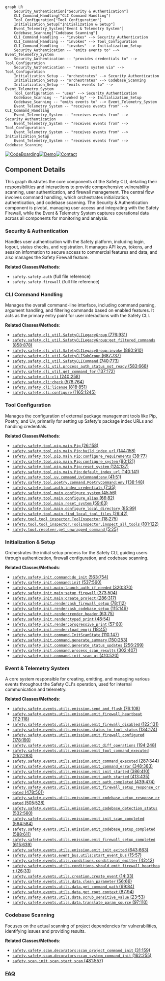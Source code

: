```mermaid
graph LR
    Security_Authentication["Security & Authentication"]
    CLI_Command_Handling["CLI Command Handling"]
    Tool_Configuration["Tool Configuration"]
    Initialization_Setup["Initialization & Setup"]
    Event_Telemetry_System["Event & Telemetry System"]
    Codebase_Scanning["Codebase Scanning"]
    CLI_Command_Handling -- "invokes" --> Security_Authentication
    CLI_Command_Handling -- "invokes" --> Tool_Configuration
    CLI_Command_Handling -- "invokes" --> Initialization_Setup
    Security_Authentication -- "emits events to" --> Event_Telemetry_System
    Security_Authentication -- "provides credentials to" --> Tool_Configuration
    Security_Authentication -- "resets system via" --> Tool_Configuration
    Initialization_Setup -- "orchestrates" --> Security_Authentication
    Initialization_Setup -- "orchestrates" --> Codebase_Scanning
    Initialization_Setup -- "emits events to" --> Event_Telemetry_System
    Tool_Configuration -- "uses" --> Security_Authentication
    Codebase_Scanning -- "invoked by" --> Initialization_Setup
    Codebase_Scanning -- "emits events to" --> Event_Telemetry_System
    Event_Telemetry_System -- "receives events from" --> CLI_Command_Handling
    Event_Telemetry_System -- "receives events from" --> Security_Authentication
    Event_Telemetry_System -- "receives events from" --> Tool_Configuration
    Event_Telemetry_System -- "receives events from" --> Initialization_Setup
    Event_Telemetry_System -- "receives events from" --> Codebase_Scanning
```
[![CodeBoarding](https://img.shields.io/badge/Generated%20by-CodeBoarding-9cf?style=flat-square)](https://github.com/CodeBoarding/CodeBoarding)[![Demo](https://img.shields.io/badge/Try%20our-Demo-blue?style=flat-square)](https://www.codeboarding.org/demo)[![Contact](https://img.shields.io/badge/Contact%20us%20-%20contact@codeboarding.org-lightgrey?style=flat-square)](mailto:contact@codeboarding.org)

## Component Details

This graph illustrates the core components of the Safety CLI, detailing their responsibilities and interactions to provide comprehensive vulnerability scanning, user authentication, and firewall management. The central flow involves command handling, which orchestrates initialization, authentication, and codebase scanning. The Security & Authentication component is pivotal, managing user access and integrating with the Safety Firewall, while the Event & Telemetry System captures operational data across all components for monitoring and analysis.

### Security & Authentication
Handles user authentication with the Safety platform, including login, logout, status checks, and registration. It manages API keys, tokens, and session information to secure access to commercial features and data, and also manages the Safety Firewall feature.


**Related Classes/Methods**:

- `safety.safety.auth` (full file reference)
- `safety.safety.firewall` (full file reference)


### CLI Command Handling
Manages the overall command-line interface, including command parsing, argument handling, and filtering commands based on enabled features. It acts as the primary entry point for user interactions with the Safety CLI.


**Related Classes/Methods**:

- <a href="https://github.com/pyupio/safety/blob/master/safety/cli_util.py#L776-L931" target="_blank" rel="noopener noreferrer">`safety.safety.cli_util.SafetyCLILegacyGroup` (776:931)</a>
- <a href="https://github.com/pyupio/safety/blob/master/safety/cli_util.py#L858-L878" target="_blank" rel="noopener noreferrer">`safety.safety.cli_util.SafetyCLILegacyGroup:get_filtered_commands` (858:878)</a>
- <a href="https://github.com/pyupio/safety/blob/master/safety/cli_util.py#L880-L910" target="_blank" rel="noopener noreferrer">`safety.safety.cli_util.SafetyCLILegacyGroup:invoke` (880:910)</a>
- <a href="https://github.com/pyupio/safety/blob/master/safety/cli_util.py#L687-L737" target="_blank" rel="noopener noreferrer">`safety.safety.cli_util.SafetyCLISubGroup` (687:737)</a>
- <a href="https://github.com/pyupio/safety/blob/master/safety/cli_util.py#L740-L773" target="_blank" rel="noopener noreferrer">`safety.safety.cli_util.SafetyCLICommand` (740:773)</a>
- <a href="https://github.com/pyupio/safety/blob/master/safety/cli_util.py#L583-L668" target="_blank" rel="noopener noreferrer">`safety.safety.cli_util.process_auth_status_not_ready` (583:668)</a>
- <a href="https://github.com/pyupio/safety/blob/master/safety/cli_util.py#L137-L172" target="_blank" rel="noopener noreferrer">`safety.safety.cli_util.get_command_for` (137:172)</a>
- <a href="https://github.com/pyupio/safety/blob/master/safety/cli.py#L240-L258" target="_blank" rel="noopener noreferrer">`safety.safety.cli:cli` (240:258)</a>
- <a href="https://github.com/pyupio/safety/blob/master/safety/cli.py#L578-L764" target="_blank" rel="noopener noreferrer">`safety.safety.cli:check` (578:764)</a>
- <a href="https://github.com/pyupio/safety/blob/master/safety/cli.py#L818-L851" target="_blank" rel="noopener noreferrer">`safety.safety.cli:license` (818:851)</a>
- <a href="https://github.com/pyupio/safety/blob/master/safety/cli.py#L1165-L1245" target="_blank" rel="noopener noreferrer">`safety.safety.cli:configure` (1165:1245)</a>


### Tool Configuration
Manages the configuration of external package management tools like Pip, Poetry, and Uv, primarily for setting up Safety's package index URLs and handling credentials.


**Related Classes/Methods**:

- <a href="https://github.com/pyupio/safety/blob/master/safety/tool/pip/main.py#L26-L158" target="_blank" rel="noopener noreferrer">`safety.safety.tool.pip.main.Pip` (26:158)</a>
- <a href="https://github.com/pyupio/safety/blob/master/safety/tool/pip/main.py#L144-L158" target="_blank" rel="noopener noreferrer">`safety.safety.tool.pip.main.Pip:build_index_url` (144:158)</a>
- <a href="https://github.com/pyupio/safety/blob/master/safety/tool/pip/main.py#L38-L77" target="_blank" rel="noopener noreferrer">`safety.safety.tool.pip.main.Pip:configure_requirements` (38:77)</a>
- <a href="https://github.com/pyupio/safety/blob/master/safety/tool/pip/main.py#L80-L121" target="_blank" rel="noopener noreferrer">`safety.safety.tool.pip.main.Pip:configure_system` (80:121)</a>
- <a href="https://github.com/pyupio/safety/blob/master/safety/tool/pip/main.py#L124-L137" target="_blank" rel="noopener noreferrer">`safety.safety.tool.pip.main.Pip:reset_system` (124:137)</a>
- <a href="https://github.com/pyupio/safety/blob/master/safety/tool/pip/main.py#L140-L141" target="_blank" rel="noopener noreferrer">`safety.safety.tool.pip.main.Pip:default_index_url` (140:141)</a>
- <a href="https://github.com/pyupio/safety/blob/master/safety/tool/uv/command.py#L41-L51" target="_blank" rel="noopener noreferrer">`safety.safety.tool.uv.command.UvCommand:env` (41:51)</a>
- <a href="https://github.com/pyupio/safety/blob/master/safety/tool/poetry/command.py#L138-L148" target="_blank" rel="noopener noreferrer">`safety.safety.tool.poetry.command.PoetryCommand:env` (138:148)</a>
- <a href="https://github.com/pyupio/safety/blob/master/safety/tool/auth.py#L7-L35" target="_blank" rel="noopener noreferrer">`safety.safety.tool.auth.index_credentials` (7:35)</a>
- <a href="https://github.com/pyupio/safety/blob/master/safety/tool/main.py#L45-L56" target="_blank" rel="noopener noreferrer">`safety.safety.tool.main.configure_system` (45:56)</a>
- <a href="https://github.com/pyupio/safety/blob/master/safety/tool/main.py#L66-L82" target="_blank" rel="noopener noreferrer">`safety.safety.tool.main.configure_alias` (66:82)</a>
- <a href="https://github.com/pyupio/safety/blob/master/safety/tool/main.py#L59-L63" target="_blank" rel="noopener noreferrer">`safety.safety.tool.main.reset_system` (59:63)</a>
- <a href="https://github.com/pyupio/safety/blob/master/safety/tool/main.py#L85-L99" target="_blank" rel="noopener noreferrer">`safety.safety.tool.main.configure_local_directory` (85:99)</a>
- <a href="https://github.com/pyupio/safety/blob/master/safety/tool/main.py#L26-L42" target="_blank" rel="noopener noreferrer">`safety.safety.tool.main.find_local_tool_files` (26:42)</a>
- <a href="https://github.com/pyupio/safety/blob/master/safety/tool/tool_inspector.py#L18-L275" target="_blank" rel="noopener noreferrer">`safety.tool.tool_inspector.ToolInspector` (18:275)</a>
- <a href="https://github.com/pyupio/safety/blob/master/safety/tool/tool_inspector.py#L101-L122" target="_blank" rel="noopener noreferrer">`safety.tool.tool_inspector.ToolInspector.inspect_all_tools` (101:122)</a>
- <a href="https://github.com/pyupio/safety/blob/master/safety/tool/resolver.py#L5-L25" target="_blank" rel="noopener noreferrer">`safety.tool.resolver.get_unwrapped_command` (5:25)</a>


### Initialization & Setup
Orchestrates the initial setup process for the Safety CLI, guiding users through authentication, firewall configuration, and codebase scanning.


**Related Classes/Methods**:

- <a href="https://github.com/pyupio/safety/blob/master/safety/init/command.py#L563-L754" target="_blank" rel="noopener noreferrer">`safety.safety.init.command:do_init` (563:754)</a>
- <a href="https://github.com/pyupio/safety/blob/master/safety/init/command.py#L537-L560" target="_blank" rel="noopener noreferrer">`safety.safety.init.command:init` (537:560)</a>
- <a href="https://github.com/pyupio/safety/blob/master/safety/init/main.py#L320-L370" target="_blank" rel="noopener noreferrer">`safety.safety.init.main:launch_auth_if_needed` (320:370)</a>
- <a href="https://github.com/pyupio/safety/blob/master/safety/init/main.py#L373-L504" target="_blank" rel="noopener noreferrer">`safety.safety.init.main:setup_firewall` (373:504)</a>
- <a href="https://github.com/pyupio/safety/blob/master/safety/init/main.py#L286-L317" target="_blank" rel="noopener noreferrer">`safety.safety.init.main:create_project` (286:317)</a>
- <a href="https://github.com/pyupio/safety/blob/master/safety/init/render.py#L78-L112" target="_blank" rel="noopener noreferrer">`safety.safety.init.render:ask_firewall_setup` (78:112)</a>
- <a href="https://github.com/pyupio/safety/blob/master/safety/init/render.py#L115-L149" target="_blank" rel="noopener noreferrer">`safety.safety.init.render:ask_codebase_setup` (115:149)</a>
- <a href="https://github.com/pyupio/safety/blob/master/safety/init/render.py#L63-L75" target="_blank" rel="noopener noreferrer">`safety.safety.init.render:render_header` (63:75)</a>
- <a href="https://github.com/pyupio/safety/blob/master/safety/init/render.py#L48-L54" target="_blank" rel="noopener noreferrer">`safety.safety.init.render:typed_print` (48:54)</a>
- <a href="https://github.com/pyupio/safety/blob/master/safety/init/render.py#L57-L60" target="_blank" rel="noopener noreferrer">`safety.safety.init.render:progressive_print` (57:60)</a>
- <a href="https://github.com/pyupio/safety/blob/master/safety/init/render.py#L18-L45" target="_blank" rel="noopener noreferrer">`safety.safety.init.render:load_emoji` (18:45)</a>
- <a href="https://github.com/pyupio/safety/blob/master/safety/init/command.py#L110-L147" target="_blank" rel="noopener noreferrer">`safety.safety.init.command.InitScanState` (110:147)</a>
- <a href="https://github.com/pyupio/safety/blob/master/safety/init/command.py#L150-L253" target="_blank" rel="noopener noreferrer">`safety.safety.init.command.generate_summary` (150:253)</a>
- <a href="https://github.com/pyupio/safety/blob/master/safety/init/command.py#L256-L299" target="_blank" rel="noopener noreferrer">`safety.safety.init.command.generate_status_updates` (256:299)</a>
- <a href="https://github.com/pyupio/safety/blob/master/safety/init/command.py#L302-L407" target="_blank" rel="noopener noreferrer">`safety.safety.init.command.process_scan_results` (302:407)</a>
- <a href="https://github.com/pyupio/safety/blob/master/safety/init/command.py#L410-L520" target="_blank" rel="noopener noreferrer">`safety.safety.init.command.init_scan_ui` (410:520)</a>


### Event & Telemetry System
A core system responsible for creating, emitting, and managing various events throughout the Safety CLI's operation, used for internal communication and telemetry.


**Related Classes/Methods**:

- <a href="https://github.com/pyupio/safety/blob/master/safety/events/utils/emission.py#L76-L108" target="_blank" rel="noopener noreferrer">`safety.safety.events.utils.emission.send_and_flush` (76:108)</a>
- <a href="https://github.com/pyupio/safety/blob/master/safety/events/utils/emission.py#L112-L118" target="_blank" rel="noopener noreferrer">`safety.safety.events.utils.emission.emit_firewall_heartbeat` (112:118)</a>
- <a href="https://github.com/pyupio/safety/blob/master/safety/events/utils/emission.py#L122-L131" target="_blank" rel="noopener noreferrer">`safety.safety.events.utils.emission.emit_firewall_disabled` (122:131)</a>
- <a href="https://github.com/pyupio/safety/blob/master/safety/events/utils/emission.py#L134-L174" target="_blank" rel="noopener noreferrer">`safety.safety.events.utils.emission.status_to_tool_status` (134:174)</a>
- <a href="https://github.com/pyupio/safety/blob/master/safety/events/utils/emission.py#L178-L190" target="_blank" rel="noopener noreferrer">`safety.safety.events.utils.emission.emit_firewall_configured` (178:190)</a>
- <a href="https://github.com/pyupio/safety/blob/master/safety/events/utils/emission.py#L194-L248" target="_blank" rel="noopener noreferrer">`safety.safety.events.utils.emission.emit_diff_operations` (194:248)</a>
- <a href="https://github.com/pyupio/safety/blob/master/safety/events/utils/emission.py#L252-L283" target="_blank" rel="noopener noreferrer">`safety.safety.events.utils.emission.emit_tool_command_executed` (252:283)</a>
- <a href="https://github.com/pyupio/safety/blob/master/safety/events/utils/emission.py#L287-L344" target="_blank" rel="noopener noreferrer">`safety.safety.events.utils.emission.emit_command_executed` (287:344)</a>
- <a href="https://github.com/pyupio/safety/blob/master/safety/events/utils/emission.py#L348-L383" target="_blank" rel="noopener noreferrer">`safety.safety.events.utils.emission.emit_command_error` (348:383)</a>
- <a href="https://github.com/pyupio/safety/blob/master/safety/events/utils/emission.py#L386-L410" target="_blank" rel="noopener noreferrer">`safety.safety.events.utils.emission.emit_init_started` (386:410)</a>
- <a href="https://github.com/pyupio/safety/blob/master/safety/events/utils/emission.py#L413-L435" target="_blank" rel="noopener noreferrer">`safety.safety.events.utils.emission.emit_auth_started` (413:435)</a>
- <a href="https://github.com/pyupio/safety/blob/master/safety/events/utils/emission.py#L439-L474" target="_blank" rel="noopener noreferrer">`safety.safety.events.utils.emission.emit_auth_completed` (439:474)</a>
- <a href="https://github.com/pyupio/safety/blob/master/safety/events/utils/emission.py#L478-L501" target="_blank" rel="noopener noreferrer">`safety.safety.events.utils.emission.emit_firewall_setup_response_created` (478:501)</a>
- <a href="https://github.com/pyupio/safety/blob/master/safety/events/utils/emission.py#L505-L528" target="_blank" rel="noopener noreferrer">`safety.safety.events.utils.emission.emit_codebase_setup_response_created` (505:528)</a>
- <a href="https://github.com/pyupio/safety/blob/master/safety/events/utils/emission.py#L532-L560" target="_blank" rel="noopener noreferrer">`safety.safety.events.utils.emission.emit_codebase_detection_status` (532:560)</a>
- <a href="https://github.com/pyupio/safety/blob/master/safety/events/utils/emission.py#L564-L584" target="_blank" rel="noopener noreferrer">`safety.safety.events.utils.emission.emit_init_scan_completed` (564:584)</a>
- <a href="https://github.com/pyupio/safety/blob/master/safety/events/utils/emission.py#L588-L611" target="_blank" rel="noopener noreferrer">`safety.safety.events.utils.emission.emit_codebase_setup_completed` (588:611)</a>
- <a href="https://github.com/pyupio/safety/blob/master/safety/events/utils/emission.py#L615-L639" target="_blank" rel="noopener noreferrer">`safety.safety.events.utils.emission.emit_firewall_setup_completed` (615:639)</a>
- <a href="https://github.com/pyupio/safety/blob/master/safety/events/utils/emission.py#L643-L663" target="_blank" rel="noopener noreferrer">`safety.safety.events.utils.emission.emit_init_exited` (643:663)</a>
- <a href="https://github.com/pyupio/safety/blob/master/safety/events/event_bus/utils.py#L15-L57" target="_blank" rel="noopener noreferrer">`safety.safety.events.event_bus.utils:start_event_bus` (15:57)</a>
- <a href="https://github.com/pyupio/safety/blob/master/safety/events/utils/conditions.py#L42-L42" target="_blank" rel="noopener noreferrer">`safety.safety.events.utils.conditions.conditional_emitter` (42:42)</a>
- <a href="https://github.com/pyupio/safety/blob/master/safety/events/utils/conditions.py#L26-L33" target="_blank" rel="noopener noreferrer">`safety.safety.events.utils.conditions.should_emit_firewall_heartbeat` (26:33)</a>
- <a href="https://github.com/pyupio/safety/blob/master/safety/events/utils/creation.py#L14-L33" target="_blank" rel="noopener noreferrer">`safety.safety.events.utils.creation.create_event` (14:33)</a>
- <a href="https://github.com/pyupio/safety/blob/master/safety/events/utils/data.py#L56-L66" target="_blank" rel="noopener noreferrer">`safety.safety.events.utils.data.clean_parameter` (56:66)</a>
- <a href="https://github.com/pyupio/safety/blob/master/safety/events/utils/data.py#L69-L84" target="_blank" rel="noopener noreferrer">`safety.safety.events.utils.data.get_command_path` (69:84)</a>
- <a href="https://github.com/pyupio/safety/blob/master/safety/events/utils/data.py#L87-L94" target="_blank" rel="noopener noreferrer">`safety.safety.events.utils.data.get_root_context` (87:94)</a>
- <a href="https://github.com/pyupio/safety/blob/master/safety/events/utils/data.py#L23-L53" target="_blank" rel="noopener noreferrer">`safety.safety.events.utils.data.scrub_sensitive_value` (23:53)</a>
- <a href="https://github.com/pyupio/safety/blob/master/safety/events/utils/data.py#L97-L110" target="_blank" rel="noopener noreferrer">`safety.safety.events.utils.data.translate_param_source` (97:110)</a>


### Codebase Scanning
Focuses on the actual scanning of project dependencies for vulnerabilities, identifying issues and providing results.


**Related Classes/Methods**:

- <a href="https://github.com/pyupio/safety/blob/master/safety/scan/decorators.py#L31-L159" target="_blank" rel="noopener noreferrer">`safety.safety.scan.decorators:scan_project_command_init` (31:159)</a>
- <a href="https://github.com/pyupio/safety/blob/master/safety/scan/decorators.py#L162-L255" target="_blank" rel="noopener noreferrer">`safety.safety.scan.decorators:scan_system_command_init` (162:255)</a>
- <a href="https://github.com/pyupio/safety/blob/master/safety/scan/init_scan.py#L481-L557" target="_blank" rel="noopener noreferrer">`safety.scan.init_scan.start_scan` (481:557)</a>




### [FAQ](https://github.com/CodeBoarding/GeneratedOnBoardings/tree/main?tab=readme-ov-file#faq)